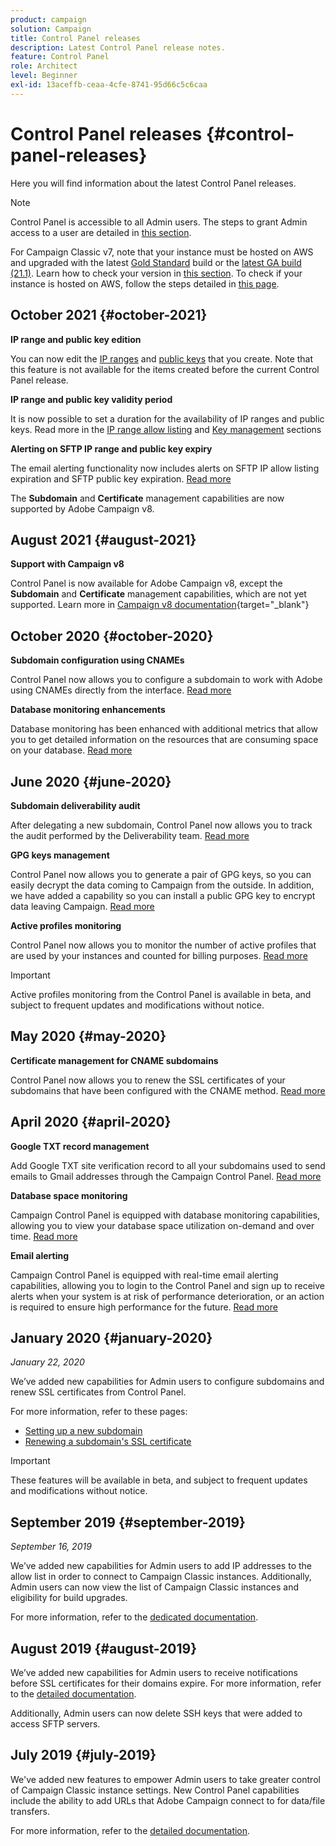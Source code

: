 ```yaml
---
product: campaign
solution: Campaign 
title: Control Panel releases
description: Latest Control Panel release notes.
feature: Control Panel
role: Architect
level: Beginner
exl-id: 13aceffb-ceaa-4cfe-8741-95d66c5c6caa
---
```

# Control Panel releases {#control-panel-releases}

Here you will find information about the latest Control Panel releases.

>[!NOTE]
>
>Control Panel is accessible to all Admin users. The steps to grant Admin access to a user are detailed in [this section](https://experienceleague.adobe.com/docs/control-panel/using/discover-control-panel/managing-permissions.html#discover-control-panel).
>
>For Campaign Classic v7, note that your instance must be hosted on AWS and upgraded with the latest [Gold Standard](https://experienceleague.adobe.com/docs/campaign-classic/using/release-notes/gs-release/gs-overview.html) build or the [latest GA build (21.1)](https://experienceleague.adobe.com/docs/campaign-classic/using/release-notes/latest-release.html#release-notes). Learn how to check your version in [this section](https://experienceleague.adobe.com/docs/campaign-classic/using/getting-started/starting-with-adobe-campaign/launching-adobe-campaign.html#getting-your-campaign-version). To check if your instance is hosted on AWS, follow the steps detailed in [this page](faq.md).

## October 2021 {#october-2021}

**IP range and public key edition**

You can now edit the [IP ranges](sftp/using/ip-range-allow-listing.md#editing-ip-ranges) and [public keys](sftp/using/key-management.md#editing-public-keys) that you create. Note that this feature is not available for the items created before the current Control Panel release.

**IP range and public key validity period**

It is now possible to set a duration for the availability of IP ranges and public keys. Read more in the [IP range allow listing](sftp/using/ip-range-allow-listing.md#adding-ip-addresses-allow-list) and [Key management](sftp/using/key-management.md#installing-ssh-key) sections

**Alerting on SFTP IP range and public key expiry**

The email alerting functionality now includes alerts on SFTP IP allow listing expiration and SFTP public key expiration. [Read more](performance-monitoring/using/email-alerting.md)

The **Subdomain** and **Certificate** management capabilities are now supported by Adobe Campaign v8.

## August 2021 {#august-2021}

**Support with Campaign v8**

Control Panel is now available for Adobe Campaign v8, except the **Subdomain** and **Certificate** management capabilities, which are not yet supported. Learn more in [Campaign v8 documentation](https://experienceleague.adobe.com/docs/campaign/campaign-v8/deploy/self-service.html){target="_blank"}

## October 2020 {#october-2020}

**Subdomain configuration using CNAMEs**

Control Panel now allows you to configure a subdomain to work with Adobe using CNAMEs directly from the interface. [Read more](subdomains-certificates/using/setting-up-new-subdomain.md)

**Database monitoring enhancements**

Database monitoring has been enhanced with additional metrics that allow you to get detailed information on the resources that are consuming space on your database. [Read more](performance-monitoring/using/database-monitoring.md)

## June 2020 {#june-2020}

**Subdomain deliverability audit**

After delegating a new subdomain, Control Panel now allows you to track the audit performed by the Deliverability team. [Read more](subdomains-certificates/using/setting-up-new-subdomain.md)

**GPG keys management** 

Control Panel now allows you to generate a pair of GPG keys, so you can easily decrypt the data coming to Campaign from the outside. In addition, we have added a capability so you can install a public GPG key to encrypt data leaving Campaign. [Read more](instances-settings/using/gpg-keys-management.md)

**Active profiles monitoring**

Control Panel now allows you to monitor the number of active profiles that are used by your instances and counted for billing purposes. [Read more](performance-monitoring/using/active-profiles-monitoring.md)

>[!IMPORTANT]
>
>Active profiles monitoring from the Control Panel is available in beta, and subject to frequent updates and modifications without notice.

## May 2020 {#may-2020}

**Certificate management for CNAME subdomains**

Control Panel now allows you to renew the SSL certificates of your subdomains that have been configured with the CNAME method. [Read more](subdomains-certificates/using/renewing-subdomain-certificate.md)

## April 2020 {#april-2020}

**Google TXT record management**

Add Google TXT site verification record to all your subdomains used to send emails to Gmail addresses through the Campaign Control Panel. [Read more](subdomains-certificates/using/managing-txt-records.md)

**Database space monitoring**

Campaign Control Panel is equipped with database monitoring capabilities, allowing you to view your database space utilization on-demand and over time. [Read more](performance-monitoring/using/database-monitoring.md)

**Email alerting**

Campaign Control Panel is equipped with real-time email alerting capabilities, allowing you to login to the Control Panel and sign up to receive alerts when your system is at risk of performance deterioration, or an action is required to ensure high performance for the future. [Read more](performance-monitoring/using/email-alerting.md)

## January 2020 {#january-2020}

*January 22, 2020*

We’ve added new capabilities for Admin users to configure subdomains and renew SSL certificates from Control Panel.

For more information, refer to these pages:
* [Setting up a new subdomain](subdomains-certificates/using/setting-up-new-subdomain.md)
* [Renewing a subdomain's SSL certificate](subdomains-certificates/using/renewing-subdomain-certificate.md)

>[!IMPORTANT]
>
>These features will be available in beta, and subject to frequent updates and modifications without notice.

## September 2019 {#september-2019}

*September 16, 2019*

We’ve added new capabilities for Admin users to add IP addresses to the allow list in order to connect to Campaign Classic instances.
Additionally, Admin users can now view the list of Campaign Classic instances and eligibility for build upgrades.

For more information, refer to the [dedicated documentation](instances-settings/using/ip-allow-listing-instance-access.md).

## August 2019 {#august-2019}

We’ve added new capabilities for Admin users to receive notifications before SSL certificates for their domains expire. For more information, refer to the [detailed documentation](subdomains-certificates/using/monitoring-ssl-certificates.md).

Additionally, Admin users can now delete SSH keys that were added to access SFTP servers.

## July 2019 {#july-2019}

We've added new features to empower Admin users to take greater control of Campaign Classic instance settings. New Control Panel capabilities include the ability to add URLs that Adobe Campaign connect to for data/file transfers.

For more information, refer to the [detailed documentation](instances-settings/using/url-permissions.md).

